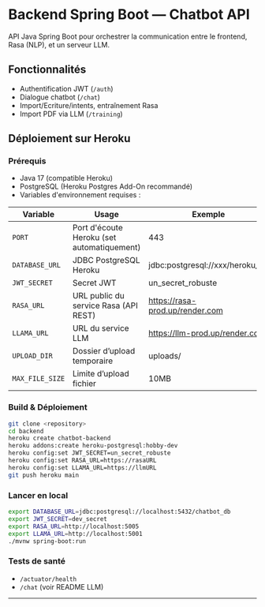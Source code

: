 # Backend Spring Boot — Chatbot API

API Java Spring Boot pour orchestrer la communication entre le frontend, Rasa (NLP), et un serveur LLM.

## Fonctionnalités

- Authentification JWT (`/auth`)
- Dialogue chatbot (`/chat`)
- Import/Ecriture/intents, entraînement Rasa
- Import PDF via LLM (`/training`)

## Déploiement sur Heroku

### Prérequis

- Java 17 (compatible Heroku)
- PostgreSQL (Heroku Postgres Add-On recommandé)
- Variables d'environnement requises :

| Variable        | Usage                                               | Exemple                             |
|-----------------|-----------------------------------------------------|-------------------------------------|
| `PORT`          | Port d'écoute Heroku (set automatiquement)          | 443                                 |
| `DATABASE_URL`  | JDBC PostgreSQL Heroku                              | jdbc:postgresql://xxx/heroku_db     |
| `JWT_SECRET`    | Secret JWT                                          | un_secret_robuste                   |
| `RASA_URL`      | URL public du service Rasa (API REST)               | https://rasa-prod.up/render.com     |
| `LLAMA_URL`     | URL du service LLM                                  | https://llm-prod.up/render.com      |
| `UPLOAD_DIR`    | Dossier d’upload temporaire                         | uploads/                            |
| `MAX_FILE_SIZE` | Limite d’upload fichier                             | 10MB                                |

### Build & Déploiement

```sh
git clone <repository>
cd backend
heroku create chatbot-backend
heroku addons:create heroku-postgresql:hobby-dev
heroku config:set JWT_SECRET=un_secret_robuste
heroku config:set RASA_URL=https://rasaURL
heroku config:set LLAMA_URL=https://llmURL
git push heroku main
```

### Lancer en local

```sh
export DATABASE_URL=jdbc:postgresql://localhost:5432/chatbot_db
export JWT_SECRET=dev_secret
export RASA_URL=http://localhost:5005
export LLAMA_URL=http://localhost:5001
./mvnw spring-boot:run
```

### Tests de santé

- `/actuator/health`
- `/chat` (voir README LLM)

---
